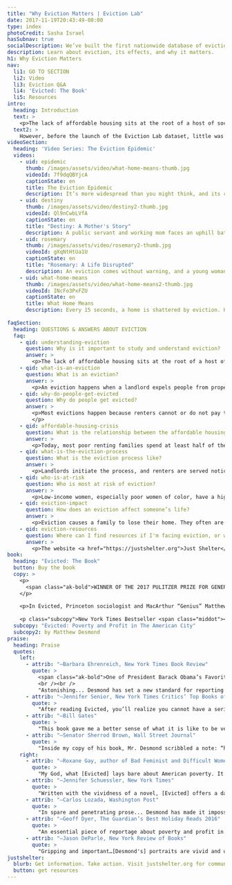 ```yaml
---
title: "Why Eviction Matters | Eviction Lab"
date: 2017-11-19T20:43:49-08:00
type: index
photoCredit: Sasha Israel
hasSubnav: true
socialDescription: We’ve built the first nationwide database of evictions.  
description: Learn about eviction, its effects, and why it matters.
h1: Why Eviction Matters
nav:
  li1: GO TO SECTION
  li2: Video
  li3: Eviction Q&A
  li4: 'Evicted: The Book'
  li5: Resources
intro:
  heading: Introduction
  text: > 
    <p>The lack of affordable housing sits at the root of a host of social problems, from poverty and homelessness to educational disparities and health care. That means understanding the eviction crisis is critical to effectively addressing these problems and reducing inequality. Below you can view videos exploring the plight of Americans caught in the eviction epidemic, read an eviction FAQ, and explore resources for learning more and taking action.</p>
  text2: >  
    However, before the launch of the Eviction Lab dataset, little was known about the prevalence of eviction in America, so studying its causes and consequences on a national level was impossible. This new dataset gives us the tools to better understand—and fight—America's eviction epidemic.    
videoSection:
  heading: 'Video Series: The Eviction Epidemic'
  videos:
    - uid: epidemic
      thumb: /images/assets/video/what-home-means-thumb.jpg
      videoId: 7f9dqQBYjcA
      captionState: en
      title: The Eviction Epidemic
      description: It’s more widespread than you might think, and its consequences for individuals and families can be long-lasting and devastating.
    - uid: destiny
      thumb: /images/assets/video/destiny2-thumb.jpg
      videoId: Ql9nCwbLVfA
      captionState: en
      title: "Destiny: A Mother's Story"
      description: A public servant and working mom faces an uphill battle to make ends meet, even as her hours are cut. Then one day, the notice arrives.
    - uid: rosemary
      thumb: /images/assets/video/rosemary2-thumb.jpg
      videoId: gXqNtHtUa1U
      captionState: en
      title: "Rosemary: A Life Disrupted"
      description: An eviction comes without warning, and a young woman finds herself uprooted from her community and struggling in school.
    - uid: what-home-means
      thumb: /images/assets/video/what-home-means2-thumb.jpg
      videoId: INcFo3PxFZU
      captionState: en
      title: What Home Means
      description: Every 15 seconds, a home is shattered by eviction. Hear displaced tenants describe their experiences and learn what you can do to make a difference.
  
faqSection:
  heading: QUESTIONS & ANSWERS ABOUT EVICTION
  faq:
    - qid: understanding-eviction
      question: Why is it important to study and understand eviction?
      answer: >
        <p>The lack of affordable housing sits at the root of a host of social problems, from poverty and homelessness to educational disparities and health care. That means understanding the eviction crisis is critical to effectively addressing these problems and reducing inequality. However, before the launch of the Eviction Lab dataset, little was known about the prevalence of eviction in America, so studying its causes and consequences on a national level was impossible. This new dataset gives us the tools to better understand—and fight—America’s eviction epidemic.<p>
    - qid: what-is-an-eviction
      question: What is an eviction?
      answer: >
        <p>An eviction happens when a landlord expels people from property he or she owns. Evictions are landlord-initiated involuntary moves that happen to renters, whereas foreclosures are involuntary moves that happen to homeowners when a bank or other lending agency repossesses a home.</p>
    - qid: why-do-people-get-evicted
      question: Why do people get evicted?
      answer: >
        <p>Most evictions happen because renters cannot or do not pay their rent. Landlords can evict renters for a number of other reasons, too, including taking on boarders, damaging property, causing a disturbance, or breaking the law. In most American cities and towns, landlords can evict renters even if they have not missed a rent payment or otherwise violated their lease agreement; these are called “no fault” evictions.
        </p>
    - qid: affordable-housing-crisis
      question: What is the relationship between the affordable housing crisis and the eviction epidemic?
      answer: >
        <p>Today, most poor renting families spend at least half of their income on housing costs, with one in four of those families spending over 70 percent of their income just on rent and utilities. Incomes for Americans of modest means have flatlined while housing costs have soared. Only one in four families who qualifies for affordable housing programs gets any kind of help. Under those conditions, it has become harder for low-income families to keep up with rent and utility costs, and a growing number are living one misstep or emergency away from eviction.</p>
    - qid: what-is-the-eviction-process
      question: What is the eviction process like?
      answer: >
        <p>Landlords initiate the process, and renters are served notice to appear in court. Almost everywhere in the United States, evictions take place in civil court, where renters have no right to an attorney. For this reason and others, most renters do not appear in eviction court. When this happens, they receive a default eviction judgement, provided that the landlord or a representative is present. Renters who do appear in court may also receive an eviction judgement ordering them to vacate their home by a specific date. Eviction cases can be resolved in other ways as well. For one, the case may be dismissed or ruled in favor of defendants, allowing renter to remain in their home. In addition, a mediated agreement can be established between a landlord and a renter, often called a “settlement” or “stipulation,” which comes with certain terms. If renters meet the terms, the eviction is dismissed; if they do not, an eviction judgment can be rendered. In the event that evicted renters do not leave their home by the specified date, their landlord may file a “writ of restitution,” which permits law enforcement officers to forcibly remove a family and often their belongings.</p>
    - qid: who-is-at-risk
      question: Who is most at risk of eviction?
      answer: >
        <p>Low-income women, especially poor women of color, have a high risk of eviction. Research has shown domestic violence victims and families with children are also at particularly high risk for eviction.</p>
    - qid: eviction-impact
      question: How does an eviction affect someone’s life?
      answer: >
        <p>Eviction causes a family to lose their home. They often are also expelled from their community and their children have to switch schools. Families regularly lose their possessions, too, which are piled on the sidewalk or placed in storage, only to be reclaimed after paying a fee. A legal eviction comes with a court record, which can prevent families from relocating to decent housing in a safe neighborhood, because many landlords screen for recent evictions. Studies also show that eviction causes job loss, as the stressful and drawn-out process of being forcibly expelled from a home causes people to make mistakes at work and lose their job. Eviction also has been shown to affect people's mental health: one study found that mothers who experienced eviction reported higher rates of depression two years after their move. The evidence strongly indicates that eviction is not just a condition of poverty, it is a cause of it.</p>
    - qid: eviction-resources
      question: Where can I find resources if I'm facing eviction, or want to get involved?
      answer: >
        <p>The website <a href="https://justshelter.org">Just Shelter</a> contains links to over 600 community and national organizations offering housing assistance, education and advocacy, legal aid and tenants' rights counseling. </p>
book:
  heading: "Evicted: The Book"
  button: Buy the book
  copy: >
    <p>
      <span class="ak-bold">WINNER OF THE 2017 PULITZER PRIZE FOR GENERAL NONFICTION </span>
    </p>
    
    <p>In Evicted, Princeton sociologist and MacArthur “Genius” Matthew Desmond follows eight families in Milwaukee as they struggle to keep a roof over their heads. Hailed as “wrenching and revelatory” (The Nation), “vivid and unsettling” (New York Review of Books), Evicted transforms our understanding of poverty and economic exploitation while providing fresh ideas for solving one of 21st-century America’s most devastating problems. Its unforgettable scenes of hope and loss remind us of the centrality of home, without which nothing else is possible.</p>
    
    <p class="subcopy">New York Times Bestseller <span class="middot"></span>Winner of the National Book Critics Circle Award for Nonfiction <span class="middot"></span>Winner of The Pen/John Kenneth Galbraith Award for Nonfiction <span class="middot"></span>Winner of the Andrew Carnegie Medal for Excellence in Nonfiction <span class="middot"></span>Finalist for the Los Angeles Times Book Prize <span class="middot"></span>Winner of the 2017 Hillman Prize For Book Journalism <span class="middot"></span>Winner of the Chicago Tribune Heartland Prize</p>
  subcopy: "Evicted: Poverty and Profit in The American City"
  subcopy2: by Matthew Desmond
praise:
  heading: Praise
  quotes:
    left: 
      - attrib: "—Barbara Ehrenreich, New York Times Book Review"
        quote: >
          <span class="ak-bold">One of President Barack Obama’s Favorite Books of 2017</span>
          <br /><br />
          "Astonishing... Desmond has set a new standard for reporting on poverty." 
      - attrib: "—Jennifer Senior, New York Times Critics’ Top Books of 2016"
        quote: >
          "After reading Evicted, you’ll realize you cannot have a serious conversation about poverty without talking about housing.... The book is that good, and it’s that unignorable."
      - attrib: "—Bill Gates"
        quote: >
          "This book gave me a better sense of what it is like to be very poor in this country than anything else I have read… It is beautifully written, thought-provoking, and unforgettable."
      - attrib: "—Senator Sherrod Brown, Wall Street Journal"
        quote: >
          "Inside my copy of his book, Mr. Desmond scribbled a note: “home = life.” Too many in Washington don’t understand that. We need a government that will partner with communities, from Appalachia to the suburbs to downtown Cleveland, to make hard work pay off for all these overlooked Americans."
    right:
      - attrib: "—Roxane Gay, author of Bad Feminist and Difficult Women"
        quote: >
          "My God, what [Evicted] lays bare about American poverty. It is devastating and infuriating and a necessary read."
      - attrib: "—Jennifer Schuessler, New York Times"
        quote: >
          "Written with the vividness of a novel, [Evicted] offers a dark mirror of middle-class America’s obsession with real estate, laying bare the workings of the low end of the market, where evictions have become just another part of an often lucrative business model."
      - attrib: "—Carlos Lozada, Washington Post"
        quote: >
          "In spare and penetrating prose... Desmond has made it impossible to consider poverty without grappling with the role of housing. This pick [as best book of 2016] was not close."
      - attrib: "—Geoff Dyer, The Guardian’s Best Holiday Reads 2016"
        quote: >
          "An essential piece of reportage about poverty and profit in urban America."
      - attrib: "—Jason DeParle, New York Review of Books"
        quote: >
          "Gripping and important…[Desmond's] portraits are vivid and unsettling."
justshelter:
  blurb: Get information. Take action. Visit justshelter.org for community and nationwide resources.
  button: get resources
---
```



